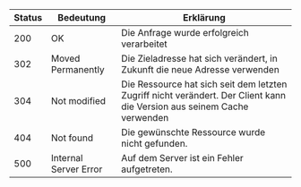 
| Status | Bedeutung | Erklärung|  
| -------- | -------- | -------- |  
| 200 | OK | Die Anfrage wurde erfolgreich verarbeitet|  
| 302 | Moved Permanently | Die Zieladresse hat sich verändert, in Zukunft die neue Adresse verwenden |
| 304 | Not modified | Die Ressource hat sich seit dem letzten Zugriff nicht verändert. Der Client kann die Version aus seinem Cache verwenden |
| 404 | Not found | Die gewünschte Ressource wurde nicht gefunden. |
| 500 | Internal Server Error | Auf dem Server ist ein Fehler aufgetreten. |
